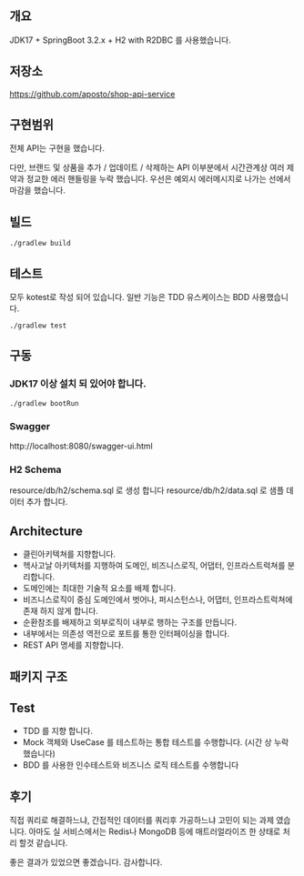 

## 개요
JDK17 + SpringBoot 3.2.x + H2 with R2DBC 를 사용했습니다.

## 저장소
https://github.com/aposto/shop-api-service

## 구현범위
전체 API는 구현을 했습니다.

다만, 브랜드 및 상품을 추가 / 업데이트 / 삭제하는 API
이부분에서 시간관계상 여러 제약과 정교한 에러 핸들링을 누락 했습니다.
우선은 예외시 에러메시지로 나가는 선에서 마감을 했습니다.

## 빌드
```
./gradlew build
```

## 테스트
모두 kotest로 작성 되어 있습니다.
일반 기능은 TDD
유스케이스는 BDD 사용했습니다.

```
./gradlew test
```

## 구동
### JDK17 이상 설치 되 있어야 합니다.
```
./gradlew bootRun
```
### Swagger
http://localhost:8080/swagger-ui.html


### H2 Schema
resource/db/h2/schema.sql 로 생성 합니다
resource/db/h2/data.sql 로 샘플 데이터 추가 합니다.
 



## Architecture
* 클린아키텍쳐를 지향합니다.
* 헥사고날 아키텍처를 지행하여 도메인, 비즈니스로직, 어댑터, 인프라스트럭쳐를 분리합니다.
* 도메인에는 최대한 기술적 요소를 배제 합니다.
* 비즈니스로직이 중심 도메인에서 벗어나, 퍼시스턴스나, 어댑터, 인프라스트럭쳐에 존재 하지 않게 합니다.
* 순환참조를 배제하고 외부로직이 내부로 행하는 구조를 만듭니다.
* 내부에서는 의존성 역전으로 포트를 통한 인터페이싱을 합니다.
* REST API 명세를 지향합니다.

## 패키지 구조

## Test
* TDD 를 지향 합니다.
* Mock 객체와 UseCase 를 테스트하는 통합 테스트를 수행합니다. (시간 상 누락 했습니다)
* BDD 를 사용한 인수테스트와 비즈니스 로직 테스트를 수행합니다
 
 
## 후기
직접 쿼리로 해결하느냐, 간접적인 데이터를 쿼리후 가공하느냐 고민이 되는 과제 였습니다.
아마도 실 서비스에서는 Redis나 MongoDB 등에 매트러얼라이즈 한 상태로 처리 할것 같습니다.

좋은 결과가 있었으면 좋겠습니다.
감사합니다.
